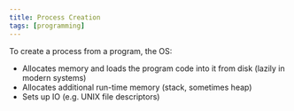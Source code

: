 ```yaml
---
title: Process Creation
tags: [programming]
---
```

To create a process from a program, the OS:
- Allocates memory and loads the program code into it from disk (lazily in modern systems)
- Allocates additional run-time memory (stack, sometimes heap)
- Sets up IO (e.g. UNIX file descriptors)